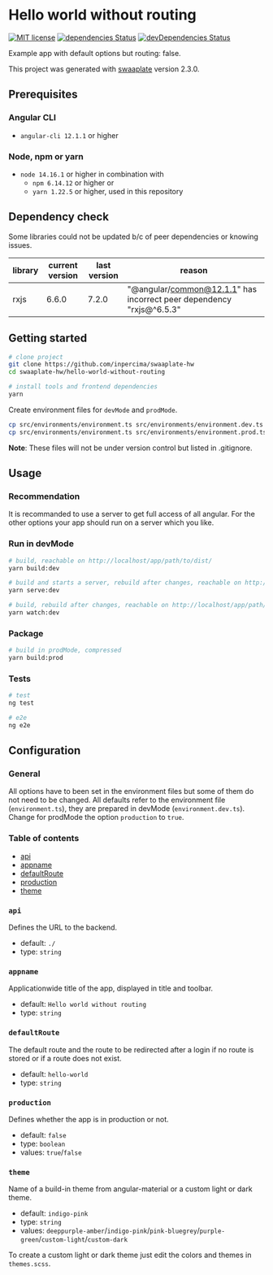 # Hello world without routing

[![MIT license](https://img.shields.io/badge/license-MIT-blue.svg)](./LICENSE.md)
[![dependencies Status](https://status.david-dm.org/gh/inpercima/swaaplate-hw.svg?path=hello-world-without-routing)](https://david-dm.org/inpercima/swaaplate-hw?path=hello-world-without-routing)
[![devDependencies Status](https://status.david-dm.org/gh/inpercima/swaaplate-hw.svg?path=hello-world-without-routing&type=dev)](https://david-dm.org/inpercima/swaaplate-hw?path=hello-world-without-routing&type=dev)

Example app with default options but routing: false.

This project was generated with [swaaplate](https://github.com/inpercima/swaaplate) version 2.3.0.

## Prerequisites

### Angular CLI

* `angular-cli 12.1.1` or higher

### Node, npm or yarn

* `node 14.16.1` or higher in combination with
  * `npm 6.14.12` or higher or
  * `yarn 1.22.5` or higher, used in this repository

## Dependency check

Some libraries could not be updated b/c of peer dependencies or knowing issues.

| library    | current version | last version | reason |
| ---------- | --------------- | ------------ | ------ |
| rxjs       | 6.6.0           | 7.2.0        | "@angular/common@12.1.1" has incorrect peer dependency "rxjs@^6.5.3" |

## Getting started

```bash
# clone project
git clone https://github.com/inpercima/swaaplate-hw
cd swaaplate-hw/hello-world-without-routing

# install tools and frontend dependencies
yarn
```

Create environment files for `devMode` and `prodMode`.

```bash
cp src/environments/environment.ts src/environments/environment.dev.ts
cp src/environments/environment.ts src/environments/environment.prod.ts
```

**Note**: These files will not be under version control but listed in .gitignore.

## Usage

### Recommendation

It is recommanded to use a server to get full access of all angular.
For the other options your app should run on a server which you like.

### Run in devMode

```bash
# build, reachable on http://localhost/app/path/to/dist/
yarn build:dev

# build and starts a server, rebuild after changes, reachable on http://localhost:4200/
yarn serve:dev

# build, rebuild after changes, reachable on http://localhost/app/path/to/dist/
yarn watch:dev
```

### Package

```bash
# build in prodMode, compressed
yarn build:prod
```

### Tests

```bash
# test
ng test

# e2e
ng e2e
```

## Configuration

### General

All options have to been set in the environment files but some of them do not need to be changed.
All defaults refer to the environment file (`environment.ts`), they are prepared in devMode (`environment.dev.ts`).
Change for prodMode the option `production` to `true`.

### Table of contents

* [api](#api)
* [appname](#appname)
* [defaultRoute](#defaultRoute)
* [production](#production)
* [theme](#theme)

### `api`

Defines the URL to the backend.

* default: `./`
* type: `string`

### `appname`

Applicationwide title of the app, displayed in title and toolbar.

* default: `Hello world without routing`
* type: `string`

### `defaultRoute`

The default route and the route to be redirected after a login if no route is stored or if a route does not exist.

* default: `hello-world`
* type: `string`

### `production`

Defines whether the app is in production or not.

* default: `false`
* type: `boolean`
* values: `true`/`false`

### `theme`

Name of a build-in theme from angular-material or a custom light or dark theme.

* default: `indigo-pink`
* type: `string`
* values: `deeppurple-amber`/`indigo-pink`/`pink-bluegrey`/`purple-green`/`custom-light`/`custom-dark`

To create a custom light or dark theme just edit the colors and themes in `themes.scss`.
